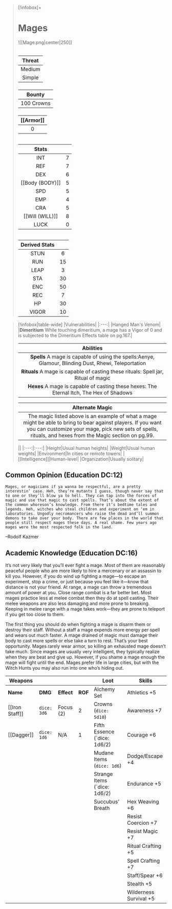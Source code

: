 
>[!infobox]+
># Mages
>![[Mage.png|center|250]]
>###### 
>|Threat|
>|:---:|
>|Medium|
>|Simple|
>##### 
>|Bounty|
>|:---:|
>|100 Crowns|
>#####
>|[[Armor]]|
>|:---:|
>|0|
>###### 
>|Stats||
>|:---:|:---:|
>|INT|7|
>|REF|7|
>|DEX|6|
>|[[Body (BODY)]]|5|
>|SPD|5|
>|EMP|4|
>|CRA|5|
>|[[Will (WILL)]]|8|
>|LUCK|0|
>######
>|Derived Stats||
>|:---:|:---:|
>|STUN|6|
>|RUN|15|
>|LEAP|3|
>|STA|30|
>|ENC|50|
>|REC|7|
>|HP|30|
>|VIGOR|10|

>[!infobox|table-wide]
>|Vulnerabilities|
>|:---:|
>|Hanged Man's Venom|
>|**Dimeritium** While touching dimeritium, a mage has a Vigor of 0 and is subjected to the Dimeritium Effects table on pg.167.|
>
>|Abilities|
>|:---:|
>|**Spells** A mage is capable of using the spells:Aenye, Glamour, Blinding Dust, Rhewi, Teleportation|
>|**Rituals** A mage is capable of casting these rituals: Spell jar, Ritual of magic|
>|**Hexes** A mage is capable of casting these hexes: The Eternal Itch, The Hex of Shadows|
>
>|Alternate Magic|
>|:---:|
>|The magic listed above is an example of what a mage might be able to bring to bear against players. If you want you can customize your mage, pick new sets of spells, rituals, and hexes from the Magic section on pg.99.|
>
>||
>|:---:|:---:|
>|Height|Usual human heights|
>|Weight|Usual human weights|
>|Environment|In cities or remote towers|
>|[[Intelligence]]|Human-level|
>|Organization|Usually solitary|

## Common Opinion (Education DC:12)
```ad-quote
Mages, or magicians if ya wanna be respectful, are a pretty interestin’ case. Heh, they’re mutants I guess, though never say that to one or they’ll blow ya to hell. They can tap into the forces of magic and use that magic to cast spells. That’s about the extent of the common whoreson’s knowledge. From there it’s bedtime tales and legends. Heh, witches who steal children and experiment on ‘em in laboratories. Ungodly necromancers who raise the dead and’ll summon demons to take over your body. There are few places in the world that people still respect mages these days. A real shame. Few years ago mages were the most respected folk in the land.
```
–Rodolf Kazmer

## Academic Knowledge (Education DC:16)
It’s not very likely that you’ll ever fight a mage. Most of them are reasonably peaceful people who are more likely to hire a mercenary or an assassin to kill you. However, if you do wind up fighting a mage—to escape an experiment, stop a crime, or just because you feel like it—know that distance is not your friend. At range, a mage can throw a tremendous amount of power at you. Close range combat is a far better bet. Most mages practice less at melee combat then they do at spell casting. Their melee weapons are also less damaging and more prone to breaking. Keeping in melee range with a mage takes work—they are prone to teleport if you get too close to them.

The first thing you should do when fighting a mage is disarm them or destroy their staff. Without a staff a mage expends more energy per spell and wears out much faster. A mage drained of magic must damage their body to cast more spells or else take a turn to rest. That’s your best opportunity. Mages rarely wear armor, so killing an exhausted mage doesn’t take much. Since mages are usually very intelligent, they typically realize when they are beat and give up. However, if you shame a mage enough the mage will fight until the end. Mages prefer life in large cities, but with the Witch Hunts you may also run into one who’s hiding out.

| Weapons        |             |            |         | Loot                         | Skills                 |
|----------------|-------------|------------|---------|------------------------------|------------------------|
| **Name**       | **DMG**     | **Effect** | **ROF** | Alchemy Set                  | Athletics +5           |
| [[Iron Staff]] | `dice: 3d6` | Focus (2)  | 2       | Crowns (`dice: 5d10`)        | Awareness +7           |
| [[Dagger]]     | `dice: 1d6` | N/A        | 1       | Fifth Essence (`dice: 1d6/2) | Courage +6             |
|                |             |            |         | Mudane Items (`dice: 1d6`)   | Dodge/Escape +4        |
|                |             |            |         | Strange Items (`dice: 1d6/2) | Endurance +5           |
|                |             |            |         | Succubus’ Breath             | Hex Weaving +6         |
|                |             |            |         |                              | Resist Coercion +7     |
|                |             |            |         |                              | Resist Magic +7        |
|                |             |            |         |                              | Ritual Crafting +5     |
|                |             |            |         |                              | Spell Crafting +7      |
|                |             |            |         |                              | Staff/Spear +6         |
|                |             |            |         |                              | Stealth +5             |
|                |             |            |         |                              | Wilderness Survival +5 |

